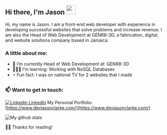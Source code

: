 ## Hi there, I'm Jason <img src="https://raw.githubusercontent.com/iampavangandhi/iampavangandhi/master/gifs/Hi.gif" width="30px">


Hi, my name is Jason. I am a front-end web developer with experience in developing successful websites that solve problems and increase revenue. I am also the Head of Web Development at GENR8-3D, a fabrication, digital, and website solutions company based in Jamaica.<br>

### A little about me: 
- 🔭 I’m currently Head of Web Development at: GENR8-3D 
- 👨🏾‍💻 I’m learning: Working with NoSQL Databases
- ⚡ Fun fact: I was on national TV for 2 websites that I made 

### 📫 Want to get in touch: 
[![Linkedin](https://i.stack.imgur.com/gVE0j.png) LinkedIn](https://www.linkedin.com/in/devjasonclarke/)
My Personal Portfolio: [https://www.devjasonclarke.com/](https://www.devjasonclarke.com/)


![My github stats](https://github-readme-stats.vercel.app/api?username=devJasonClarke&show_icons=true&theme=dark)
 
🙏🏾 Thanks for reading!
